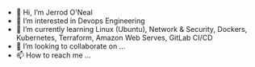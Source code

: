 - 👋 Hi, I’m Jerrod O'Neal 
- 👀 I’m interested in Devops Engineering
- 🌱 I’m currently learning Linux (Ubuntu), Network & Security, Dockers, Kubernetes, Terraform, Amazon Web Serves, GitLab CI/CD
- 💞️ I’m looking to collaborate on ...
- 📫 How to reach me ...

<!---
JerrodO/JerrodO is a ✨ special ✨ repository because its `README.md` (this file) appears on your GitHub profile.
You can click the Preview link to take a look at your changes.
--->
